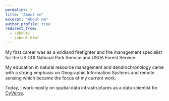 ```yaml
---
permalink: /
title: "About me"
excerpt: "About me"
author_profile: true
redirect_from: 
  - /about/
  - /about.html
---
```

My first career was as a wildland firefighter and fire management specialist for the US DOI National Park Service and USDA Forest Service.

My education in natural resource management and dendrochronology came with a strong emphasis on Geographic Information Systems and remote sensing which became the focus of my current work.

Today, I work mostly on spatial data infrastructures as a data scientist for [CyVerse](http://www.cyverse.org).
